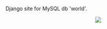Django site for MySQL db 'world'.
<div align="center">
  <img src="https://repository-images.githubusercontent.com/478731374/0cda3736-0f7d-44ca-ac4e-6b45cb8ad328">
</div>
